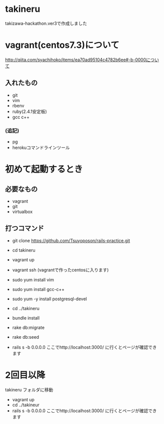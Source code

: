 # takineru
takizawa-hackathon.ver3で作成しました







# vagrant(centos7.3)について
http://qiita.com/syachihoko/items/ea70ad95104c4782b6ee#-b-0000について
## 入れたもの
- git
- vim
- rbenv
- ruby(2.4.1安定板)
- gcc c++
### (追記)
- pg
- herokuコマンドラインツール

# 初めて起動するとき
## 必要なもの
- vagrant
- git
- virtualbox
## 打つコマンド
- git clone https://github.com/Tsuyoposon/rails-practice.git
- cd takineru
- vagrant up
- vagrant ssh (vagrantで作ったcentosに入ります)

- sudo yum install vim
- sudo yum install gcc-c++
- sudo yum -y install postgresql-devel
- cd ../takineru
- bundle install
- rake db:migrate
- rake db:seed
- rails s -b 0.0.0.0
ここでhttp://localhost:3000/ に行くとページが確認できます

# 2回目以降
takineru フォルダに移動
- vagrant up
- cd ../takineur
- rails s -b 0.0.0.0
ここでhttp://localhost:3000/ に行くとページが確認できます
